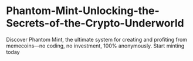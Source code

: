 # Phantom-Mint-Unlocking-the-Secrets-of-the-Crypto-Underworld
Discover Phantom Mint, the ultimate system for creating and profiting from memecoins—no coding, no investment, 100% anonymously. Start minting today
